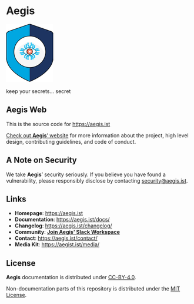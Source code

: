 # Aegis

![Aegis](assets/aegis-icon.png "Aegis")

keep your secrets… secret

## Aegis Web

This is the source code for https://aegis.ist

[Check out **Aegis**’ website][aegis-web] for more information about the project, 
high level design, contributing guidelines, and code of conduct.

[aegis-web]: https://aegis.ist/ "Aegis"
[aegis]: https://github.com/shieldworks/aegis "Aegis"
[aegis-readme]: https://github.com/shieldworks/aegis/blob/main/README.md "Aegis README"

## A Note on Security

We take **Aegis**’ security seriously. If you believe you have found a vulnerability,
please responsibly disclose by contacting [security@aegis.ist](mailto:security@aegis.ist).

## Links

* **Homepage**: <https://aegis.ist>
* **Documentation**: <https://aegis.ist/docs/>
* **Changelog**: <https://aegis.ist/changelog/>
* **Community**: [**Join Aegis’ Slack Workspace**][slack-invite]
* **Contact**: <https://aegis.ist/contact/>
* **Media Kit**: <https://aegist.ist/media/>

## License 

**Aegis** documentation is distributed under [CC-BY-4.0][cc-by-40]. 

Non-documentation parts of this repository is distributed under the 
[MIT License](LICENSE).

[cc-by-40]: https://creativecommons.org/licenses/by/4.0/ "Attribution 4.0 International (CC BY 4.0)"

[slack-invite]: https://join.slack.com/t/aegis-6n41813/shared_invite/zt-1myzqdi6t-jTvuRd1zDLbHX0gN8VkCqg "Join aegis.slack.com"
